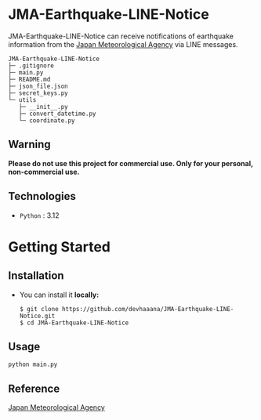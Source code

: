 # JMA-Earthquake-LINE-Notice

JMA-Earthquake-LINE-Notice can receive notifications of earthquake information from the [Japan Meteorological Agency](https://www.jma.go.jp/jma/index.html) via LINE messages.

```console
JMA-Earthquake-LINE-Notice
├─ .gitignore
├─ main.py
├─ README.md
├─ json_file.json
├─ secret_keys.py
└─ utils
   ├─ __init__.py
   ├─ convert_datetime.py
   └─ coordinate.py
```

## Warning

**Please do not use this project for commercial use. Only for your personal, non-commercial use.**

## Technologies

- `Python` : 3.12

# Getting Started

## Installation

- You can install it **locally:**
  ```console
  $ git clone https://github.com/devhaaana/JMA-Earthquake-LINE-Notice.git
  $ cd JMA-Earthquake-LINE-Notice
  ```

## Usage

```console
python main.py
```

## Reference

[Japan Meteorological Agency](https://www.jma.go.jp/jma/index.html)
